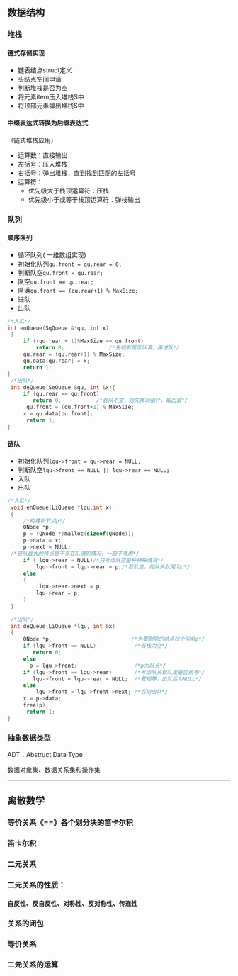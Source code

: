 ## 数据结构
### 堆栈
#### 链式存储实现

- 链表结点struct定义
- 头结点空间申请
- 判断堆栈是否为空
- 将元素item压入堆栈S中
- 将顶部元素弹出堆栈S中

#### 中缀表达式转换为后缀表达式

（链式堆栈应用）

- 运算数：直接输出
- 左括号：压入堆栈
- 右括号：弹出堆栈，直到找到匹配的左括号
- 运算符：
	- 优先级大于栈顶运算符：压栈
	- 优先级小于或等于栈顶运算符：弹栈输出
### 队列
#### 顺序队列
- 循环队列( 一维数组实现)
- 初始化队列`qu.front = qu.rear = 0;`
- 判断队空`qu.front = qu.rear;`
- 队空`qu.front == qu.rear;`
- 队满`qu.front == (qu.rear+1) % MaxSize;`
- 进队
- 出队
``` c
/*入队*/
int enQueue(SqQueue &*qu, int x)
 {
     if ((qu.rear + 1)%MaxSize == qu.front)
         return 0;				/*先判断是否队满，再进队*/
     qu.rear = (qu.rear+1) % MaxSize;
     qu.data[qu.rear] = x;
     return 1;
}
 /*出队*/
 int deQueue(SeQueue &qu, int &x){
     if (qu.rear == qu.front)
        return 0;   		/*若队不空，则先移动指针，取出值*/
      qu.front = (qu.front+1) % MaxSize;
     x = qu.data[pu.front];
      return 1;   
}
```
#### 链队
- 初始化队列`lqu->front = qu->rear = NULL;`
- 判断队空`lqu->front == NULL || lqu->rear == NULL;`
- 入队
- 出队
```c
/*入队*/
 void enQueue(LiQueue *lqu,int x)
 {
     /*构建新节点p*/
     QNode *p;
     p = (QNode *)malloc(sizeof(QNode));
     p->data = x;
     p->next = NULL;
 /*链队最大的特点是不存在队满的情况，一般不考虑*/
     if ( lqu->rear = NULL)/*只考虑队空是种特殊情况*/
         lqu->front = lqu->rear = p;/*若队空，则队头队尾为p*/
     else
     {
          lqu->rear->next = p;
         lqu->rear = p;
     }  
 }
 
 /*出队*/
 int deQueue(LiQueue *lqu, int &x)
 {
     QNode *p;						   /*为要删除的结点找个别名p*/
     if (lqu->front == NULL)			/*若栈为空*/
        return 0;
     else 
       p = lqu->front;					/*p为队头*/
     if (lqu->front == lqu->rear)		/*考虑队头和队尾是否相等*/
        lqu->front = lqu->rear = NULL;	/*若相等，出队后为NULL*/
     else 
         lqu->front = lqu->front->next;	/*否则出队*/
     x = p->data;
     free(p);
      return 1;  
}
```
### 抽象数据类型
ADT：Abstruct Data Type

数据对象集、数据关系集和操作集

------
## 离散数学
### 等价关系《==》各个划分块的笛卡尔积
### 笛卡尔积
### 二元关系
### 二元关系的性质：
#### 自反性、反自反性、对称性、反对称性、传递性
### 关系的闭包
### 等价关系
### 二元关系的运算